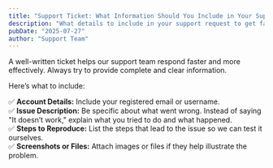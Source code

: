 ```yaml
---
title: "Support Ticket: What Information Should You Include in Your Support Ticket?"
description: "What details to include in your support request to get faster help."
pubDate: "2025-07-27"
author: "Support Team"
---
```


A well-written ticket helps our support team respond faster and more effectively. Always try to provide complete and clear information.

Here’s what to include:

✅ **Account Details:** Include your registered email or username.  
✅ **Issue Description:** Be specific about what went wrong. Instead of saying "It doesn’t work," explain what you tried to do and what happened.  
✅ **Steps to Reproduce:** List the steps that lead to the issue so we can test it ourselves.  
✅ **Screenshots or Files:** Attach images or files if they help illustrate the problem.
